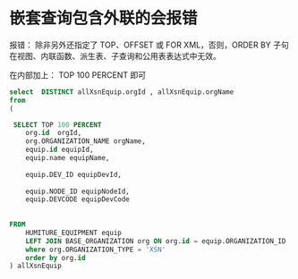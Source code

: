 # 嵌套查询包含外联的会报错

报错：
除非另外还指定了 TOP、OFFSET 或 FOR XML，否则，ORDER BY 子句在视图、内联函数、派生表、子查询和公用表表达式中无效。

在内部加上： TOP 100 PERCENT  即可
```sql
select  DISTINCT allXsnEquip.orgId , allXsnEquip.orgName
from 
(

 SELECT TOP 100 PERCENT 
	org.id  orgId,
	org.ORGANIZATION_NAME orgName,
	equip.id equipId,
	equip.name equipName,
	
	equip.DEV_ID equipDevId,
	
	equip.NODE_ID equipNodeId,
	equip.DEVCODE equipDevCode
	
	
FROM
	HUMITURE_EQUIPMENT equip
	LEFT JOIN BASE_ORGANIZATION org ON org.id = equip.ORGANIZATION_ID
	where org.ORGANIZATION_TYPE = 'XSN'
	order by org.id 
) allXsnEquip

```